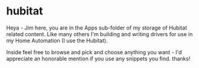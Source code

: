 # hubitat

Heya - Jim here, you are in the Apps sub-folder of my storage of Hubitat related content.   Like many others I'm building and writing
drivers for use in my Home Automation (I use the Hubitat).

Inside feel free to browse and pick and choose anything you want - I'd appreciate an honorable mention if you use any snippets you find.
thanks!